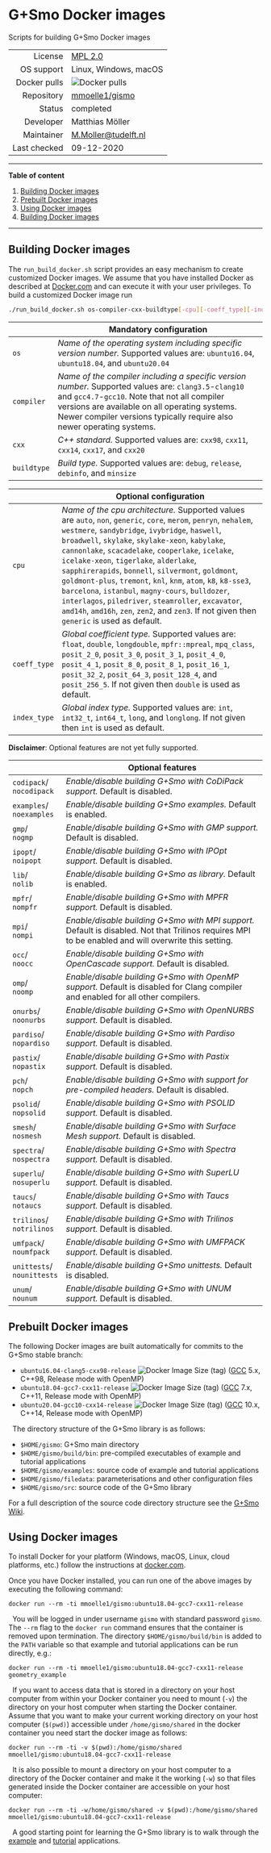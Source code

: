 # G+Smo Docker images

Scripts for building G+Smo Docker images

|||
|--:|---|
|License|[MPL 2.0](https://www.mozilla.org/en-US/MPL/2.0/)|
|OS support|Linux, Windows, macOS|
|Docker pulls| ![Docker pulls](https://img.shields.io/docker/pulls/mmoelle1/gismo) |
|Repository|[mmoelle1/gismo](https://hub.docker.com/repository/docker/mmoelle1/gismo)|
|Status|completed|
|Developer|Matthias Möller|
|Maintainer|M.Moller@tudelft.nl|
|Last checked|09-12-2020|

***
__Table of content__
1. [Building Docker images](#building-docker-images)
2. [Prebuilt Docker images](#prebuilt-docker-images)
3. [Using Docker images](#using-docker-images)
4. [Building Docker images](#using-docker-images)

***

## Building Docker images

The `run_build_docker.sh` script provides an easy mechanism to create
customized Docker images. We assume that you have installed Docker as
described at [Docker.com](https://www.docker.com/get-started) and can
execute it with your user privileges. To build a customized Docker
image run

```bash
./run_build_docker.sh os-compiler-cxx-buildtype[-cpu][-coeff_type][-index_type][-option0][-option1][...][:arch][/branch]
```
| | Mandatory configuration |
|-|-|
| `os` | _Name of the operating system including specific version number._ Supported values are: `ubuntu16.04`, `ubuntu18.04`, and `ubuntu20.04` |
| `compiler` | _Name of the compiler including a specific version number._ Supported values are: `clang3.5`-`clang10` and `gcc4.7`-`gcc10`. Note that not all compiler versions are available on all operating systems. Newer compiler versions typically require also newer operating systems. |
| `cxx` | _C++ standard._ Supported values are: `cxx98`, `cxx11`, `cxx14`, `cxx17`, and `cxx20` |
| `buildtype` | _Build type._ Supported values are: `debug`, `release`, `debinfo`, and `minsize` |

| | Optional configuration |
|-|-|
| `cpu`| _Name of the cpu architecture._ Supported values are `auto`, `non`, `generic`, `core`, `merom`, `penryn`, `nehalem`, `westmere`, `sandybridge`, `ivybridge`, `haswell`, `broadwell`, `skylake`, `skylake-xeon`, `kabylake`, `cannonlake`, `scacadelake`, `cooperlake`, `icelake`, `icelake-xeon`, `tigerlake`, `alderlake`, `sapphirerapids`, `bonnell`, `silvermont`, `goldmont`, `goldmont-plus`, `tremont`, `knl`, `knm`, `atom`, `k8`, `k8-sse3`, `barcelona`, `istanbul`, `magny-cours`, `bulldozer`, `interlagos`, `piledriver`, `steamroller`, `excavator`, `amd14h`, `amd16h`, `zen`, `zen2`, and `zen3`. If not given then `generic` is used as default. |
| `coeff_type`| _Global coefficient type._ Supported values are: `float`, `double`, `longdouble`, `mpfr::mpreal`, `mpq_class`, `posit_2_0`, `posit_3_0`, `posit_3_1`, `posit_4_0`, `posit_4_1`, `posit_8_0`, `posit_8_1`, `posit_16_1`, `posit_32_2`, `posit_64_3`, `posit_128_4`, and `posit_256_5`. If not given then `double` is used as default. |
| `index_type` | _Global index type._ Supported values are: `int`, `int32_t`, `int64_t`, `long`, and `longlong`. If not given then `int` is used as default. |

__Disclaimer__: Optional features are not yet fully supported. 

| | Optional features |
|-|-|
| `codipack`/<br>`nocodipack` | _Enable/disable building G+Smo with CoDiPack support._ Default is disabled. |
| `examples`/<br>`noexamples` | _Enable/disable building G+Smo examples._ Default is enabled. |
| `gmp`/<br>`nogmp` | _Enable/disable building G+Smo with GMP support._ Default is disabled. |
|`ipopt`/<br>`noipopt` | _Enable/disable building G+Smo with IPOpt support._ Default is disabled. |
| `lib`/<br>`nolib` | _Enable/disable building G+Smo as library._ Default is enabled. |
| `mpfr`/<br>`nompfr` | _Enable/disable building G+Smo with MPFR support._ Default is disabled. |
| `mpi`/<br>`nompi` | _Enable/disable building G+Smo with MPI support._ Default is disabled. Not that Trilinos requires MPI to be enabled and will overwrite this setting. |
| `occ`/<br>`noocc` | _Enable/disable building G+Smo with OpenCascade support._ Default is disabled. |
| `omp`/<br>`noomp` | _Enable/disable building G+Smo with OpenMP support._ Default is disabled for Clang compiler and enabled for all other compilers. |
| `onurbs`/<br>`noonurbs` | _Enable/disable building G+Smo with OpenNURBS support._ Default is disabled. |
| `pardiso`/<br>`nopardiso` | _Enable/disable building G+Smo with Pardiso support._ Default is disabled. |
| `pastix`/<br>`nopastix` | _Enable/disable building G+Smo with Pastix support._ Default is disabled. |
| `pch`/<br>`nopch` | _Enable/disable building G+Smo with support for pre-compiled headers._ Default is disabled. |
| `psolid`/<br>`nopsolid` | _Enable/disable building G+Smo with PSOLID support._ Default is disabled. |
| `smesh`/<br>`nosmesh` | _Enable/disable building G+Smo with Surface Mesh support._ Default is disabled. |
| `spectra`/<br>`nospectra` | _Enable/disable building G+Smo with Spectra support._ Default is disabled. |
| `superlu`/<br>`nosuperlu` | _Enable/disable building G+Smo with SuperLU support._ Default is disabled. |
| `taucs`/<br>`notaucs` | _Enable/disable building G+Smo with Taucs support._ Default is disabled. |
| `trilinos`/<br>`notrilinos` | _Enable/disable building G+Smo with Trilinos support._ Default is disabled. |
| `umfpack`/<br>`noumfpack` | _Enable/disable building G+Smo with UMFPACK support._ Default is disabled. |
| `unittests`/<br>`nounittests` | _Enable/disable building G+Smo unittests._ Default is disabled. |
| `unum`/<br>`nounum` | _Enable/disable building G+Smo with UNUM support._ Default is disabled. |

## Prebuilt Docker images
The following Docker images are built automatically for commits to the G+Smo stable branch:

- `ubuntu16.04-clang5-cxx98-release` ![Docker Image Size (tag)](https://img.shields.io/docker/image-size/mmoelle1/gismo/ubuntu16.04-gcc5-cxx98-release) ([GCC](https://gcc.gnu.org/) 5.x, C++98, Release mode with OpenMP)
- `ubuntu18.04-gcc7-cxx11-release` ![Docker Image Size (tag)](https://img.shields.io/docker/image-size/mmoelle1/gismo/ubuntu18.04-gcc7-cxx11-release) ([GCC](https://gcc.gnu.org/) 7.x, C++11, Release mode with OpenMP)
- `ubuntu20.04-gcc10-cxx14-release` ![Docker Image Size (tag)](https://img.shields.io/docker/image-size/mmoelle1/gismo/ubuntu20.04-gcc10-cxx14-release) ([GCC](https://gcc.gnu.org/) 10.x, C++14, Release mode with OpenMP)

&nbsp;
The directory structure of the G+Smo library is as follows:
- `$HOME/gismo`: G+Smo main directory
- `$HOME/gismo/build/bin`: pre-compiled executables of example and tutorial applications
- `$HOME/gismo/examples`: source code of example and tutorial applications
- `$HOME/gismo/filedata`: parameterisations and other configuration files
- `$HOME/gismo/src`: source code of the G+Smo library

For a full description of the source code directory structure see the [G+Smo Wiki](https://www.gs.jku.at/trac/gismo/wiki/public/Compiling#Sourcedirectorytree).

## Using Docker images
To install Docker for your platform (Windows, macOS, Linux, cloud platforms, etc.) follow the instructions at [docker.com](https://docs.docker.com/get-started/).

Once you have Docker installed, you can run one of the above images by executing the following command:
```
docker run --rm -ti mmoelle1/gismo:ubuntu18.04-gcc7-cxx11-release
```
&nbsp;
You will be logged in under username `gismo` with standard password `gismo`. The `--rm` flag to the `docker run` command ensures that the container is removed upon termination. The directory `$HOME/gismo/build/bin` is added to the `PATH` variable so that example and tutorial applications can be run directly, e.g.:
```
docker run --rm -ti mmoelle1/gismo:ubuntu18.04-gcc7-cxx11-release geometry_example
```

&nbsp;
If you want to access data that is stored in a directory on your host computer from within your Docker container you need to mount (`-v`) the directory on your host computer when starting the Docker container. Assume that you want to make your current working directory on your host computer (`$(pwd)`) accessible under `/home/gismo/shared` in the docker container you need start the docker image as follows:
```
docker run --rm -ti -v $(pwd):/home/gismo/shared mmoelle1/gismo:ubuntu18.04-gcc7-cxx11-release
```
&nbsp;
It is also possible to mount a directory on your host computer to a directory of the Docker container and make it the working (`-w`) so that files generated inside the Docker container are accessible on your host computer:
```
docker run --rm -ti -w/home/gismo/shared -v $(pwd):/home/gismo/shared mmoelle1/gismo:ubuntu18.04-gcc7-cxx11-release
```
&nbsp;
A good starting point for learning the G+Smo library is to walk through the [example](https://www.gs.jku.at/trac/gismo/wiki/public/Doxygen/Examples) and [tutorial](https://www.gs.jku.at/trac/gismo/wiki/public/Doxygen/Tutorials) applications.
